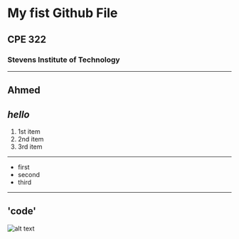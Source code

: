 # My fist Github File
## CPE 322
### Stevens Institute of Technology
---
**Ahmed**
---
*hello*
---
1. 1st item
2. 2nd item
3. 3rd item
---
- first
- second
- third
---
'code'
---
![alt text](image.jpg)
